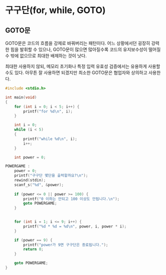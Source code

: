 # 구구단(for, while, GOTO)

## GOTO문
GOTO문은 코드의 흐름을 강제로 바꿔버리는 패턴이다. 어느 상황에서던 굉장히 강력한 힘을 발휘할 수 있으나, GOTO문이 많으면 많아질수록 코드의 유지보수성이 떨어질 수 밖에 없으므로 최대한 배제하는 것이 낫다.

최대한 사용하지 않되, 메모리 초기화나 특정 입력 유효성 검증에서는 유용하게 사용할 수도 있다. 아무튼 잘 사용하면 되겠지만 최소한 GOTO문은 협업자와 상의하고 사용한다.

```c
#include <stdio.h>

int main(void)
{
	for (int i = 0; i < 5; i++) {
		printf("for %d\n", i);
	}

	int i = 0;
	while (i < 5)
	{
		printf("while %d\n", i);
		i++;
	}

	int power = 0;

POWERGAME :
	power = 0;
	printf("구구단 몇단을 출력할까요?\n");
	rewind(stdin);
	scanf_s("%d", &power);
	
	if (power <= 0 || power >= 100) {
		printf("0 이하는 안되고 100 이상도 안됩니다.\n");
		goto POWERGAME;
	}
	

	for (int i = 1; i <= 9; i++) {
		printf("%d * %d = %d\n", power, i, power * i);
	}

	if (power == 9) {
		printf("power가 9면 구구단은 종료됩니다.");
		return 0;
	}

	goto POWERGAME;
}
```